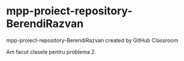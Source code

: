 # mpp-proiect-repository-BerendiRazvan
mpp-proiect-repository-BerendiRazvan created by GitHub Classroom

Am facut clasele pentru problema 2.
